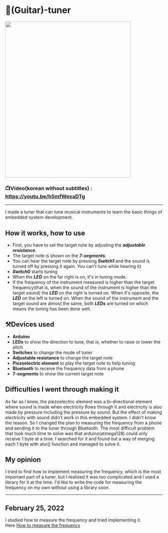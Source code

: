 # 🎹(Guitar)-tuner

<img src="https://user-images.githubusercontent.com/67142421/148652185-68497dea-50c6-4090-aba9-56ea0dacf683.jpg" width="400" height="500">

### 📺Video(korean without subtitles) : https://youtu.be/h5mfWexaDTg
---
I made a tuner that can tune musical instruments to learn the basic things of embedded system development.

## How it works, how to use
* First, you have to set the target note by adjusting the ***adjustable resistance***.
* The target note is shown on the ***7-segments***.
* You can hear the target note by pressing ***Switch1*** and the sound is turned off by pressing it again. You can't tune while hearing it)
* ***Switch0*** starts tuning
* When the ***LED*** on the far right is on, it's in tuning mode.
* If the frequency of the instrument measured is higher than the target frequency(that is, when the sound of the instrument is higher than the target sound) the ***LED*** on the right is turned on. When it's opposite, the ***LED*** on the left is turned on. When the sound of the instrument and the target sound are almost the same, both ***LEDs*** are turned on which means the tuning has been done well.

## ⚒️Devices used
* **Arduino**
* **LEDs** to show the direction to tune, that is, whether to raise or lower the pitch
* **Switches** to change the mode of tuner
* **Adjustable resistance** to change the target note
* **Piezoelectric element** to play the target note to help tuning
* **Bluetooth** to receive the frequency data from a phone
* **7-segments** to show the current target note

## Difficulties I went through making it
As far as I knew, the piezoelectric element was a bi-directional element where sound is made when electricity flows through it and electricity is also made by pressure including the pressure by sound. But the effect of making electricity with sound didn't work in this embedded system. I didn't know the reason. So I changed the plan to measuring the frequency from a phone and sending it to the tuner through Bluetooth.
The most difficult problem that took much time to solve was that arduino(atmega128) could only receive 1 byte at a time. I searched for it and found out a way of merging each 1 byte with atoi() function and managed to solve it.

## My opinion
I tried to find how to implement measuring the frequency, which is the most important part of a tuner, but I realized it was too complicated and I used a library for it at the time. I'd like to write the code for measuring the frequency on my own without using a library soon.

---
## February 25, 2022
I studied how to measure the frequency and tried implementing it.<br>
Here [How to measure the frequency](https://github.com/vacu9708/Signal-processing/blob/main/Fourier%20transform/README.md)
